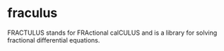 # fraculus
FRACTULUS stands for FRActional calCULUS and is a library for solving fractional differential equations.
